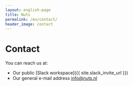 ```yaml
---
layout: english-page
title: Nuts
permalink: /en/contact/
header_image: contact
---
```


# Contact

You can reach us at:

 * Our public [Slack workspace]({{ site.slack_invite_url }})
 *  Our general e-mail address [info@nuts.nl](mailto:info@nuts.nl)
